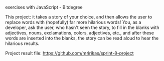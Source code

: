 exercises with JavaScript - Bitdegree

This project: it takes a story of your choice, and then allows the user to replace words with (hopefully) far more hilarious words! You, as a developer, ask the user, who hasn't seen the story, to fill in the blanks with adjectives, nouns, exclamations, colors, adjectives, etc., and after these words are inserted into the blanks, the story can be read aloud to hear the hilarious results.

Project result file: https://github.com/m4rikas/sprint-8-project